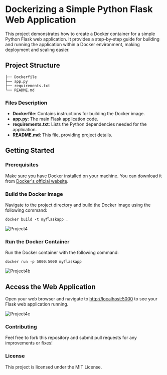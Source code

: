 # Dockerizing a Simple Python Flask Web Application

This project demonstrates how to create a Docker container for a simple Python Flask web application. It provides a step-by-step guide for building and running the application within a Docker environment, making deployment and scaling easier.

## Project Structure

```
├── Dockerfile
├── app.py
├── requirements.txt
└── README.md
```

### Files Description

- **Dockerfile**: Contains instructions for building the Docker image.
- **app.py**: The main Flask application code.
- **requirements.txt**: Lists the Python dependencies needed for the application.
- **README.md**: This file, providing project details.

## Getting Started

### Prerequisites

Make sure you have Docker installed on your machine. You can download it from [Docker's official website](https://www.docker.com/get-started).

### Build the Docker Image

Navigate to the project directory and build the Docker image using the following command:

```
docker build -t myflaskapp .
```

![Project4](https://github.com/user-attachments/assets/fb06459e-ebf6-4ac0-85d9-bea528436f52)

### Run the Docker Container
Run the Docker container with the following command:

```
docker run -p 5000:5000 myflaskapp
```

![Project4b](https://github.com/user-attachments/assets/37460638-ec3b-4138-afb6-655545af84d0)

## Access the Web Application

Open your web browser and navigate to [http://localhost:5000](http://localhost:5000) to see your Flask web application running.

![Project4c](https://github.com/user-attachments/assets/7395ee9f-5178-4789-9ca5-085c1dbc801b)

### Contributing
Feel free to fork this repository and submit pull requests for any improvements or fixes!

### License
This project is licensed under the MIT License.

